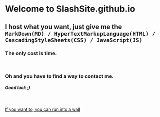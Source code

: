 # Welcome to SlashSite.github.io
## I host what you want, just give me the `MarkDown(MD) / HyperTextMarkupLanguage(HTML) / CascadingStyleSheets(CSS) / JavaScript(JS)`
### The only cost is time.

<br/>

### Oh and you have to find a way to contact me.
##### Good luck ;)

<br/>

[If you want to, you can run into a wall](./siteindex.md)